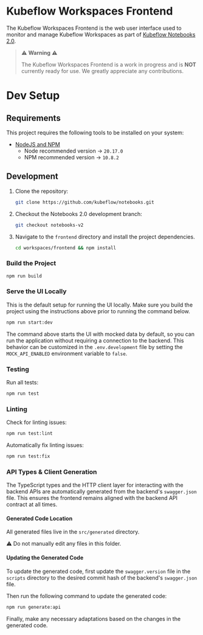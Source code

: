 # Kubeflow Workspaces Frontend
The Kubeflow Workspaces Frontend is the web user interface used to monitor and manage Kubeflow Workspaces as part of [Kubeflow Notebooks 2.0](https://github.com/kubeflow/kubeflow/issues/7156).

> ⚠️ __Warning__ ⚠️
>
> The Kubeflow Workspaces Frontend is a work in progress and is __NOT__ currently ready for use.
> We greatly appreciate any contributions.

# Dev Setup

## Requirements

This project requires the following tools to be installed on your system:

- [NodeJS and NPM](https://nodejs.org/)
  - Node recommended version -> `20.17.0`
  - NPM recommended version -> `10.8.2`

## Development

1. Clone the repository:

      ``` bash
      git clone https://github.com/kubeflow/notebooks.git
      ```

2. Checkout the Notebooks 2.0 development branch:

      ``` bash
      git checkout notebooks-v2
      ```

3. Navigate to the `frontend` directory and install the project dependencies.

     ```bash
     cd workspaces/frontend && npm install
     ```

### Build the Project

  ```bash
  npm run build
  ```

### Serve the UI Locally

This is the default setup for running the UI locally. Make sure you build the project using the instructions above prior to running the command below.

  ```bash
  npm run start:dev
  ```

The command above starts the UI with mocked data by default, so you can run the application without requiring a connection to the backend. This behavior can be customized in the `.env.development` file by setting the `MOCK_API_ENABLED` environment variable to `false`.

### Testing

Run all tests:

  ```bash
  npm run test
  ```

### Linting

Check for linting issues:

  ```bash
  npm run test:lint
  ```

Automatically fix linting issues:

  ```bash
  npm run test:fix
  ```

### API Types & Client Generation

The TypeScript types and the HTTP client layer for interacting with the backend APIs are automatically generated from the backend's `swagger.json` file. This ensures the frontend remains aligned with the backend API contract at all times.

#### Generated Code Location

All generated files live in the `src/generated` directory.

⚠️ Do not manually edit any files in this folder.

#### Updating the Generated Code

To update the generated code, first update the `swagger.version` file in the `scripts` directory to the desired commit hash of the backend's `swagger.json` file.

Then run the following command to update the generated code:

```bash
npm run generate:api
```

Finally, make any necessary adaptations based on the changes in the generated code.